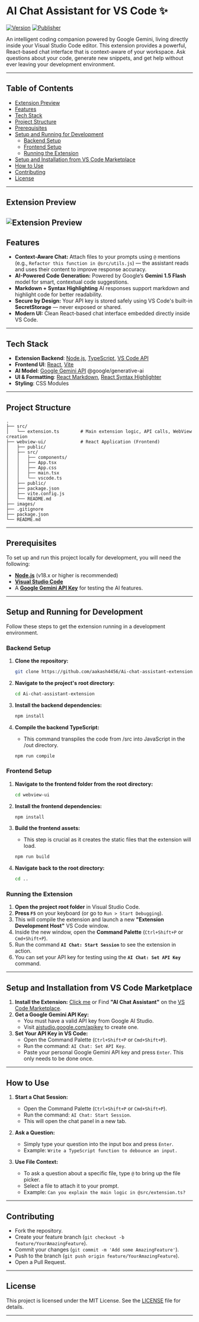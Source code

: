# AI Chat Assistant for VS Code ✨

[![Version](https://img.shields.io/badge/Version-1.0.1-blue.svg)](https://marketplace.visualstudio.com/)
[![Publisher](https://img.shields.io/badge/Publisher-aakash4456-purple.svg)](https://marketplace.visualstudio.com/items?itemName=aakashPalBhu.ai-chat-assistant)

An intelligent coding companion powered by Google Gemini, living directly inside your Visual Studio Code editor. This extension provides a powerful, React-based chat interface that is context-aware of your workspace. Ask questions about your code, generate new snippets, and get help without ever leaving your development environment.

---

## Table of Contents

- [Extension Preview](#extensionPreview)
- [Features](#features)
- [Tech Stack](#tech-stack)
- [Project Structure](#project-structure)
- [Prerequisites](#prerequisites)
- [Setup and Running for Development](#setup-and-running-for-development)
  - [Backend Setup](#backend-setup)
  - [Frontend Setup](#frontend-setup)
  - [Running the Extension](#running-the-extension)
- [Setup and Installation from VS Code Marketplace](#setup-and-installation-from-vs-code-marketplace)
- [How to Use](#how-to-use)
- [Contributing](#contributing)
- [License](#license)
---

## Extension Preview

![Extension Preview](images/screenshot.png)
---

## Features

*   **Context-Aware Chat:** Attach files to your prompts using `@` mentions (e.g., `Refactor this function in @src/utils.js`) — the assistant reads and uses their content to improve response accuracy.
*   **AI-Powered Code Generation:** Powered by Google’s **Gemini 1.5 Flash** model for smart, contextual code suggestions.
*   **Markdown + Syntax Highlighting** AI responses support markdown and highlight code for better readability.
*   **Secure by Design:** Your API key is stored safely using VS Code's built-in **SecretStorage** — never exposed or shared.
*   **Modern UI:** Clean React-based chat interface embedded directly inside VS Code.

---

## Tech Stack

- **Extension Backend**: [Node.js](https://nodejs.org/), [TypeScript](https://www.typescriptlang.org/), [VS Code API](https://code.visualstudio.com/api)
- **Frontend UI**: [React](https://react.dev/), [Vite](https://vitejs.dev/)
- **AI Model**: [Google Gemini API](https://ai.google.dev/) @google/generative-ai
- **UI & Formatting**: [React Markdown](https://github.com/remarkjs/react-markdown), [React Syntax Highlighter](https://github.com/react-syntax-highlighter/react-syntax-highlighter)
- **Styling**: CSS Modules
---

## Project Structure

```
.
├── src/                    
│   └── extension.ts        # Main extension logic, API calls, WebView creation
├── webview-ui/             # React Application (Frontend)
│   ├── public/
│   ├── src/
│   │   ├── components/
│   │   ├── App.tsx
│   │   ├── App.css
│   │   ├── main.tsx
│   │   └── vscode.ts
│   ├── public/
│   ├── package.json
│   ├── vite.config.js
│   └── README.md
├── images/
├── .gitignore
├── package.json
└── README.md
```
---

## Prerequisites

To set up and run this project locally for development, you will need the following:

*   [**Node.js**](https://nodejs.org/en/download/) (v18.x or higher is recommended)
*   [**Visual Studio Code**](https://code.visualstudio.com/download)
*   A [**Google Gemini API Key**](https://aistudio.google.com/apikey) for testing the AI features.
---

## Setup and Running for Development

Follow these steps to get the extension running in a development environment.

### Backend Setup

1.  **Clone the repository:**
    ```bash
    git clone https://github.com/aakash4456/Ai-chat-assistant-extension.git
    ```

2.  **Navigate to the project's root directory:**
    ```bash
    cd Ai-chat-assistant-extension
    ```

3.  **Install the backend dependencies:**
    ```bash
    npm install
    ```

4.  **Compile the backend TypeScript:**
    * This command transpiles the code from /src into JavaScript in the /out directory.
    ```bash
    npm run compile
    ```


### Frontend Setup

1.  **Navigate to the frontend folder from the root directory:**
    ```bash
    cd webview-ui
    ```

2.  **Install the frontend dependencies:**
    ```bash
    npm install
    ```

3.  **Build the frontend assets:**
    *   This step is crucial as it creates the static files that the extension will load.
    ```bash
    npm run build
    ```

4.  **Navigate back to the root directory:**
    ```bash
    cd ..
    ```

### Running the Extension

1.  **Open the project root folder** in Visual Studio Code.
2.  **Press `F5`** on your keyboard (or go to `Run > Start Debugging`).
3.  This will compile the extension and launch a new **"Extension Development Host"** VS Code window.
4.  Inside the new window, open the **Command Palette** (`Ctrl+Shift+P` or `Cmd+Shift+P`).
5.  Run the command **`AI Chat: Start Session`** to see the extension in action.
6.  You can set your API key for testing using the **`AI Chat: Set API Key`** command.
---

## Setup and Installation from VS Code Marketplace

1.  **Install the Extension:** [Click me](https://marketplace.visualstudio.com/items?itemName=aakashPalBhu.ai-chat-assistant&ssr=false#overview) or Find **"AI Chat Assistant"** on the [VS Code Marketplace](https://marketplace.visualstudio.com/).
2.  **Get a Google Gemini API Key:**
    *   You must have a valid API key from Google AI Studio.
    *   Visit [aistudio.google.com/apikey](https://aistudio.google.com/apikey) to create one.
3.  **Set Your API Key in VS Code:**
    *   Open the Command Palette (`Ctrl+Shift+P` or `Cmd+Shift+P`).
    *   Run the command: `AI Chat: Set API Key`.
    *   Paste your personal Google Gemini API key and press `Enter`. This only needs to be done once.
---

## How to Use

1.  **Start a Chat Session:**
    *   Open the Command Palette (`Ctrl+Shift+P` or `Cmd+Shift+P`).
    *   Run the command: `AI Chat: Start Session`.
    *   This will open the chat panel in a new tab.

2.  **Ask a Question:**
    *   Simply type your question into the input box and press `Enter`.
    *   Example: `Write a TypeScript function to debounce an input.`

3.  **Use File Context:**
    *   To ask a question about a specific file, type `@` to bring up the file picker.
    *   Select a file to attach it to your prompt.
    *   Example: `Can you explain the main logic in @src/extension.ts?`
---

## Contributing

*   Fork the repository.
*   Create your feature branch (`git checkout -b feature/YourAmazingFeature`).
*   Commit your changes (`git commit -m 'Add some AmazingFeature'`).
*   Push to the branch (`git push origin feature/YourAmazingFeature`).
*   Open a Pull Request.
---

## License

This project is licensed under the MIT License. See the [LICENSE](LICENSE) file for details.

---
